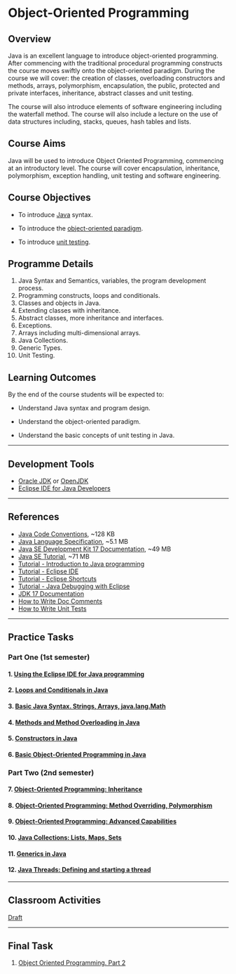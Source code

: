 # Object-Oriented Programming

## Overview
Java is an excellent language to introduce object-oriented programming. After commencing with the traditional procedural programming constructs the course moves swiftly onto the object-oriented paradigm. During the course we will cover: the creation of classes, overloading constructors and methods, arrays, polymorphism, encapsulation, the public, protected and private interfaces, inheritance, abstract classes and unit testing.

The course will also introduce elements of software engineering including the waterfall method. The course will also include a lecture on the use of data structures including, stacks, queues, hash tables and lists.

## Course Aims
Java will be used to introduce Object Oriented Programming, commencing at an introductory level. The course will cover encapsulation, inheritance, polymorphism, exception handling, unit testing and software engineering.

## Course Objectives

- To introduce [Java](https://en.wikipedia.org/wiki/Java_(programming_language)) syntax.

- To introduce the [object-oriented paradigm](https://en.wikipedia.org/wiki/Object-oriented_programming).

- To introduce [unit testing](https://en.wikipedia.org/wiki/Unit_testing).

## Programme Details

1. Java Syntax and Semantics, variables, the program development process.
2. Programming constructs, loops and conditionals.
3. Classes and objects in Java.
4. Extending classes with inheritance.
5. Abstract classes, more inheritance and interfaces.
6. Exceptions.
7. Arrays including multi-dimensional arrays.
8. Java Collections.
9. Generic Types.
10. Unit Testing.

## Learning Outcomes

By the end of the course students will be expected to:

- Understand Java syntax and program design.

- Understand the object-oriented paradigm.

- Understand the basic concepts of unit testing in Java.

---

<span id="soft"></span>
## Development Tools

- [Oracle JDK](https://www.oracle.com/java/technologies/downloads/) or [OpenJDK](https://adoptium.net/)
- [Eclipse IDE for Java Developers](http://www.eclipse.org/downloads/eclipse-packages/)

---

<span id="references"></span>
## References

- [Java Code Conventions](http://www.oracle.com/technetwork/java/codeconventions-150003.pdf), ~128 KB
- [Java Language Specification](https://docs.oracle.com/javase/specs/jls/se17/jls17.pdf), ~5.1 MB
- [Java SE Development Kit 17 Documentation](https://www.oracle.com/java/technologies/javase-jdk17-doc-downloads.html), ~49 MB
- [Java SE Tutorial](https://www.oracle.com/java/technologies/javase/java-tutorial-downloads.html), ~71 MB
- [Tutorial - Introduction to Java programming](http://www.vogella.com/tutorials/JavaIntroduction/article.html)
- [Tutorial - Eclipse IDE](http://www.vogella.com/tutorials/Eclipse/article.html)
- [Tutorial - Eclipse Shortcuts](http://www.vogella.com/tutorials/EclipseShortcuts/article.html)
- [Tutorial - Java Debugging with Eclipse](http://www.vogella.com/tutorials/EclipseDebugging/article.html)
- [JDK 17 Documentation](https://docs.oracle.com/en/java/javase/17/)
- [How to Write Doc Comments](https://www.oracle.com/technical-resources/articles/java/javadoc-tool.html)
- [How to Write Unit Tests](https://www.vogella.com/tutorials/JUnit/article.html)

---

<span id="practice"></span>
## Practice Tasks

### Part One (1st semester)

#### 1. [Using the Eclipse IDE for Java programming](task01.md)
#### 2. [Loops and Conditionals in Java](task02.md)
#### 3. [Basic Java Syntax. Strings, Arrays, java.lang.Math](task03.md)
#### 4. [Methods and Method Overloading in Java](task04.md)
#### 5. [Constructors in Java](task05.md)
#### 6. [Basic Object-Oriented Programming in Java](task06.md)

### Part Two (2nd semester)

#### 7. [Object-Oriented Programming: Inheritance](task07.md)
#### 8. [Object-Oriented Programming: Method Overriding, Polymorphism](task08.md)
#### 9. [Object-Oriented Programming: Advanced Capabilities](task09.md)
#### 10. [Java Collections: Lists, Maps, Sets](task10.md)
#### 11. [Generics in Java](task11.md)
#### 12. [Java Threads: Defining and starting a thread](task12.md)

---

<span id="classroom"></span>
## Classroom Activities

[Draft](draft.md)

---

<span id="final_task"></span>
## Final Task

1. [Object Oriented Programming. Part 2](task_final.md)

